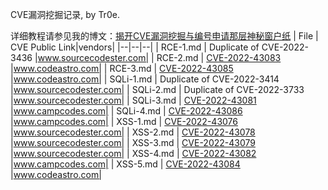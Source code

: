 CVE漏洞挖掘记录, by Tr0e.

详细教程请参见我的博文：[揭开CVE漏洞挖掘与编号申请那层神秘窗户纸](https://blog.csdn.net/weixin_39190897/article/details/127658586)
| File | CVE Public Link|vendors|
|--|--|--|
| RCE-1.md | Duplicate of CVE-2022-3436 |www.sourcecodester.com|
| RCE-2.md | [CVE-2022-43083](https://nvd.nist.gov/vuln/detail/CVE-2022-43083) |www.codeastro.com|
| RCE-3.md | [CVE-2022-43085](https://nvd.nist.gov/vuln/detail/CVE-2022-43085) |www.codeastro.com|
| SQLi-1.md | Duplicate of CVE-2022-3414 |www.sourcecodester.com|
| SQLi-2.md | Duplicate of CVE-2022-3733 |www.sourcecodester.com|
| SQLi-3.md | [CVE-2022-43081](https://nvd.nist.gov/vuln/detail/CVE-2022-43081) |www.campcodes.com|
| SQLi-4.md | [CVE-2022-43086](https://nvd.nist.gov/vuln/detail/CVE-2022-43086) |www.campcodes.com|
| XSS-1.md | [CVE-2022-43076](https://nvd.nist.gov/vuln/detail/CVE-2022-43076) |www.sourcecodester.com|
| XSS-2.md | [CVE-2022-43078](https://nvd.nist.gov/vuln/detail/CVE-2022-43078) |www.sourcecodester.com|
| XSS-3.md | [CVE-2022-43079](https://nvd.nist.gov/vuln/detail/CVE-2022-43079) |www.sourcecodester.com|
| XSS-4.md | [CVE-2022-43082](https://nvd.nist.gov/vuln/detail/CVE-2022-43082) |www.campcodes.com|
| XSS-5.md | [CVE-2022-43084](https://nvd.nist.gov/vuln/detail/CVE-2022-43084) |www.codeastro.com|
